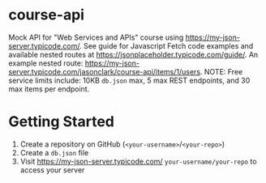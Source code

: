# course-api
Mock API for "Web Services and APIs" course using https://my-json-server.typicode.com/. See guide for Javascript Fetch code examples and available nested routes at https://jsonplaceholder.typicode.com/guide/. An example nested route: https://my-json-server.typicode.com/jasonclark/course-api/items/1/users. NOTE: Free service limits include: 10KB ```db.json``` max, 5 max REST endpoints, and 30 max items per endpoint.

# Getting Started
1. Create a repository on GitHub (```<your-username>```/```<your-repo>```)
2. Create a ```db.json``` file
3. Visit https://my-json-server.typicode.com/ ```your-username/your-repo``` to access your server
